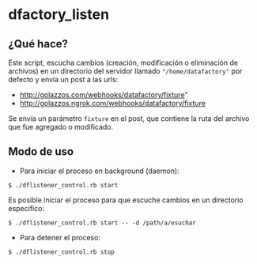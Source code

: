 dfactory_listen
===============

¿Qué hace?
---------------
Este script, escucha cambios (creación, modificación o eliminación de archivos) en un directorio del servidor llamado ``"/home/datafactory"`` por defecto y envía un post a las urls:

* http://golazzos.com/webhooks/datafactory/fixture"
* http://golazzos.ngrok.com/webhooks/datafactory/fixture

Se envía un parámetro ``fixture`` en el post, que contiene la ruta del archivo que fue agregado o modificado.

Modo de uso
---------------

* Para iniciar el proceso en background (daemon):

```
$ ./dflistener_control.rb start
```

Es posible iniciar el proceso para que escuche cambios en un directorio específico:

```
$ ./dflistener_control.rb start -- -d /path/a/esuchar
```

* Para detener el proceso:

```
$ ./dflistener_control.rb stop
```
